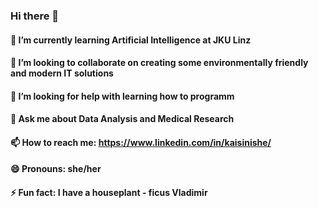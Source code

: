 ### Hi there 👋


#### 🌱 I’m currently learning Artificial Intelligence at JKU Linz
#### 👯 I’m looking to collaborate on creating some environmentally friendly and modern IT solutions
#### 🤔 I’m looking for help with learning how to programm
#### 💬 Ask me about Data Analysis and Medical Research
#### 📫 How to reach me: https://www.linkedin.com/in/kaisinishe/
#### 😄 Pronouns: she/her
#### ⚡ Fun fact: I have a houseplant - ficus Vladimir


<!--
**kaisinishe/kaisinishe** is a ✨ _special_ ✨ repository because its `README.md` (this file) appears on your GitHub profile.

Here are some ideas to get you started:

# 🌱 I’m currently learning Artificial Intelligence at JKU Linz
# 👯 I’m looking to collaborate on creating some environmentally friendly and modern IT solutions
# 🤔 I’m looking for help with learning how to programm
# 💬 Ask me about Data Analysis and Medical Research
# 📫 How to reach me: https://www.linkedin.com/in/kaisinishe/
# 😄 Pronouns: she/her
# ⚡ Fun fact: I have a houseplant - ficus Vladimir
-->
